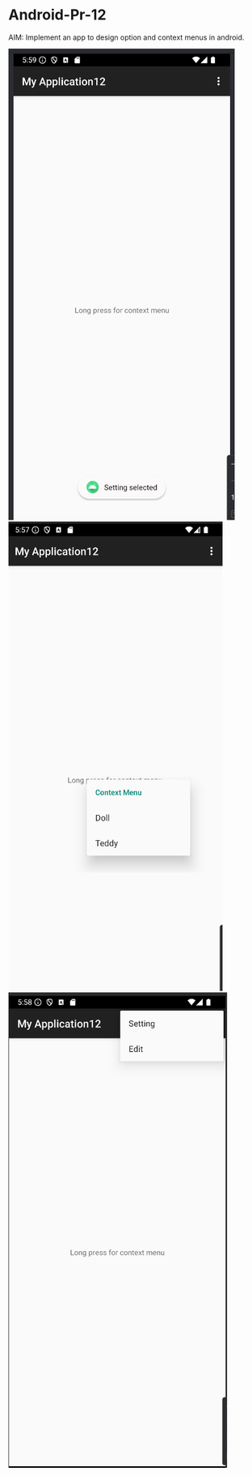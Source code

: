 # Android-Pr-12

AIM: Implement an app to design option and context menus in android.

![](./ss1.png) 
![](./ss2.png) 
![](./ss3.png) 
